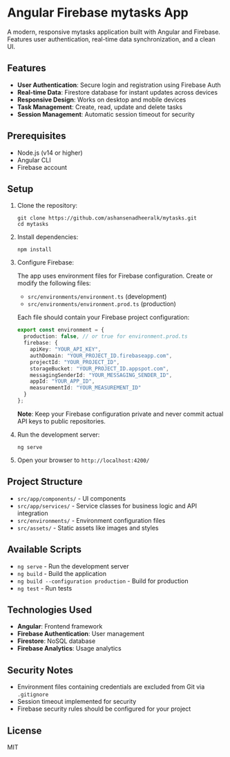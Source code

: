 # Angular Firebase mytasks App

A modern, responsive mytasks application built with Angular and Firebase. Features user authentication, real-time data synchronization, and a clean UI.

## Features

- **User Authentication**: Secure login and registration using Firebase Auth
- **Real-time Data**: Firestore database for instant updates across devices
- **Responsive Design**: Works on desktop and mobile devices
- **Task Management**: Create, read, update and delete tasks
- **Session Management**: Automatic session timeout for security

## Prerequisites

- Node.js (v14 or higher)
- Angular CLI
- Firebase account

## Setup

1. Clone the repository:
   ```
   git clone https://github.com/ashansenadheeralk/mytasks.git
   cd mytasks
   ```

2. Install dependencies:
   ```
   npm install
   ```

3. Configure Firebase:
   
   The app uses environment files for Firebase configuration. Create or modify the following files:

   - `src/environments/environment.ts` (development)
   - `src/environments/environment.prod.ts` (production)

   Each file should contain your Firebase project configuration:

   ```typescript
   export const environment = {
     production: false, // or true for environment.prod.ts
     firebase: {
       apiKey: "YOUR_API_KEY",
       authDomain: "YOUR_PROJECT_ID.firebaseapp.com",
       projectId: "YOUR_PROJECT_ID",
       storageBucket: "YOUR_PROJECT_ID.appspot.com",
       messagingSenderId: "YOUR_MESSAGING_SENDER_ID",
       appId: "YOUR_APP_ID",
       measurementId: "YOUR_MEASUREMENT_ID"
     }
   };
   ```

   **Note**: Keep your Firebase configuration private and never commit actual API keys to public repositories.

4. Run the development server:
   ```
   ng serve
   ```

5. Open your browser to `http://localhost:4200/`

## Project Structure

- `src/app/components/` - UI components
- `src/app/services/` - Service classes for business logic and API integration
- `src/environments/` - Environment configuration files
- `src/assets/` - Static assets like images and styles

## Available Scripts

- `ng serve` - Run the development server
- `ng build` - Build the application
- `ng build --configuration production` - Build for production
- `ng test` - Run tests

## Technologies Used

- **Angular**: Frontend framework
- **Firebase Authentication**: User management
- **Firestore**: NoSQL database
- **Firebase Analytics**: Usage analytics

## Security Notes

- Environment files containing credentials are excluded from Git via `.gitignore`
- Session timeout implemented for security
- Firebase security rules should be configured for your project

## License

MIT
